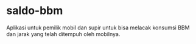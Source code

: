 # saldo-bbm
Aplikasi untuk pemilik mobil dan supir untuk bisa melacak konsumsi BBM dan jarak yang telah ditempuh oleh mobilnya.
